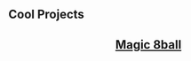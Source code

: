 ## Cool Projects

<center>
<h2><a href="https://jroo3121.github.io/projects/reps/8ball.html">Magic 8ball</a> </h2>
